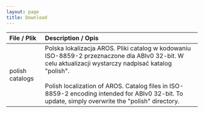 ```yaml
---
layout: page
title: Download
---
```


| File / Plik | Description / Opis |
| :------ |:--- |
| polish catalogs | Polska lokalizacja AROS. Pliki catalog w kodowaniu ISO-8859-2 przeznaczone dla ABIv0 32-bit. W celu aktualizacji wystarczy nadpisać katalog "polish".<br><br>Polish localization of AROS. Catalog files in ISO-8859-2 encoding intended for ABIv0 32-bit. To update, simply overwrite the "polish" directory.|
